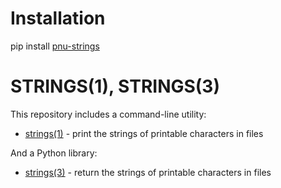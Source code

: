 # Installation
pip install [pnu-strings](https://pypi.org/project/pnu-strings/)

# STRINGS(1), STRINGS(3)
This repository includes a command-line utility:
* [strings(1)](https://github.com/HubTou/strings/blob/main/STRINGS.1.md) - print the strings of printable characters in files

And a Python library:
* [strings(3)](https://github.com/HubTou/strings/blob/main/STRINGS.3.md) - return the strings of printable characters in files

